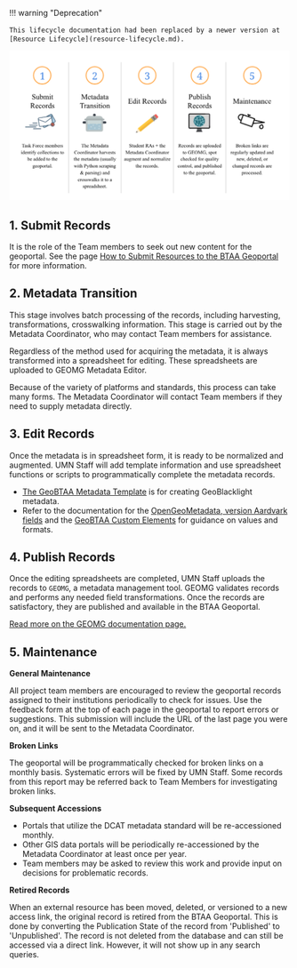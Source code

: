 !!! warning "Deprecation"

	This lifecycle documentation had been replaced by a newer version at [Resource Lifecycle](resource-lifecycle.md).

![Metadata Workflow](./images/btaa-metadata-workflow.png)


## 1. Submit Records

It is the role of the Team members to seek out new content for the geoportal. See the page [How to Submit Resources to the BTAA Geoportal](/submit-resources) for more information.


## 2. Metadata Transition

This stage involves batch processing of the records, including harvesting, transformations, crosswalking information. This stage is carried out by the Metadata Coordinator, who may contact Team members for assistance.

Regardless of the method used for acquiring the metadata, it is always transformed into a spreadsheet for editing. These spreadsheets are uploaded to GEOMG Metadata Editor.

Because of the variety of platforms and standards, this process can take many forms. The Metadata Coordinator will contact Team members if they need to supply metadata directly. 


## 3. Edit Records

Once the metadata is in spreadsheet form, it is ready to be normalized and augmented. UMN Staff will add template information and use spreadsheet functions or scripts to programmatically complete the metadata records.

- [The GeoBTAA Metadata Template](http://z.umn.edu/b1g-template) is for creating GeoBlacklight metadata.
- Refer to the documentation for the [OpenGeoMetadata, version Aardvark fields](https://opengeometadata.org/docs/ogm-aardvark) and the [GeoBTAA Custom Elements](b1g-custom-elements.md) for guidance on values and formats.


## 4. Publish Records

Once the editing spreadsheets are completed, UMN Staff uploads the records to `GEOMG`, a metadata management tool. GEOMG validates records and performs any needed field transformations. Once the records are satisfactory, they are published and available in the BTAA Geoportal.

[Read more on the GEOMG documentation page.](geomg.md)


## 5. Maintenance

**General Maintenance**

All project team members are encouraged to review the geoportal records assigned to their institutions periodically to check for issues. Use the feedback form at the top of each page in the geoportal to report errors or suggestions.  This submission will include the URL of the last page you were on, and it will be sent to the Metadata Coordinator.


**Broken Links**

The geoportal will be programmatically checked for broken links on a monthly basis. Systematic errors will be fixed by UMN Staff. Some records from this report may be referred back to Team Members for investigating broken links.


**Subsequent Accessions**

* Portals that utilize the DCAT metadata standard will be re-accessioned monthly.
* Other GIS data portals will be periodically re-accessioned by the Metadata Coordinator at least once per year.
* Team members may be asked to review this work and provide input on decisions for problematic records.

**Retired Records**

When an external resource has been moved, deleted, or versioned to a new access link, the original record is retired from the BTAA Geoportal. This is done by converting the Publication State of the record from 'Published' to 'Unpublished'. The record is not deleted from the database and can still be accessed via a direct link. However, it will not show up in any search queries.


